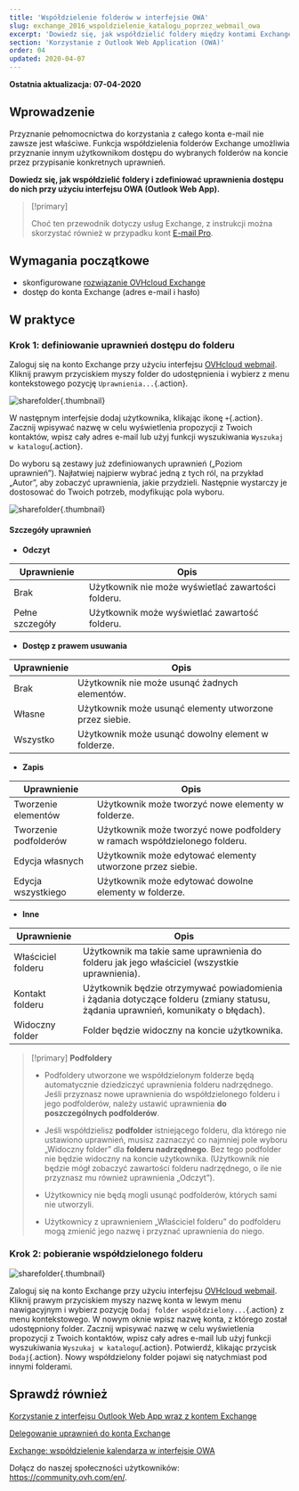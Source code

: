```yaml
---
title: 'Współdzielenie folderów w interfejsie OWA'
slug: exchange_2016_wspoldzielenie_katalogu_poprzez_webmail_owa
excerpt: 'Dowiedz się, jak współdzielić foldery między kontami Exchange'
section: 'Korzystanie z Outlook Web Application (OWA)'
order: 04
updated: 2020-04-07
---
```


**Ostatnia aktualizacja: 07-04-2020**

## Wprowadzenie

Przyznanie pełnomocnictwa do korzystania z całego konta e-mail nie zawsze jest właściwe. Funkcja współdzielenia folderów Exchange umożliwia przyznanie innym użytkownikom dostępu do wybranych folderów na koncie przez przypisanie konkretnych uprawnień.

**Dowiedz się, jak współdzielić foldery i zdefiniować uprawnienia dostępu do nich przy użyciu interfejsu OWA (Outlook Web App).**

> [!primary]
>
> Choć ten przewodnik dotyczy usług Exchange, z instrukcji można skorzystać również w przypadku kont [E-mail Pro](https://www.ovhcloud.com/pl/emails/email-pro/).
>


## Wymagania początkowe

- skonfigurowane [rozwiązanie OVHcloud Exchange](https://www.ovhcloud.com/pl/emails/hosted-exchange/)
- dostęp do konta Exchange (adres e-mail i hasło)


## W praktyce

### Krok 1: definiowanie uprawnień dostępu do folderu

Zaloguj się na konto Exchange przy użyciu interfejsu [OVHcloud webmail](https://www.ovh.pl/mail/). Kliknij prawym przyciskiem myszy folder do udostępnienia i wybierz z menu kontekstowego pozycję `Uprawnienia...`{.action}.

![sharefolder](images/exchange-folder-step1.png){.thumbnail}

W następnym interfejsie dodaj użytkownika, klikając ikonę `+`{.action}. Zacznij wpisywać nazwę w celu wyświetlenia propozycji z Twoich kontaktów, wpisz cały adres e-mail lub użyj funkcji wyszukiwania `Wyszukaj w katalogu`{.action}.

Do wyboru są zestawy już zdefiniowanych uprawnień („Poziom uprawnień”). Najłatwiej najpierw wybrać jedną z tych ról, na przykład „Autor”, aby zobaczyć uprawnienia, jakie przydzieli. Następnie wystarczy je dostosować do Twoich potrzeb, modyfikując pola wyboru.

![sharefolder](images/exchange-folder-step2aag.gif){.thumbnail}

#### Szczegóły uprawnień

- **Odczyt**

|Uprawnienie|Opis|
|---|---|
|Brak|Użytkownik nie może wyświetlać zawartości folderu.|
|Pełne szczegóły|Użytkownik może wyświetlać zawartość folderu.|


- **Dostęp z prawem usuwania**

|Uprawnienie|Opis|
|---|---|
|Brak|Użytkownik nie może usunąć żadnych elementów.|
|Własne|Użytkownik może usunąć elementy utworzone przez siebie.|
|Wszystko|Użytkownik może usunąć dowolny element w folderze.|


- **Zapis**

|Uprawnienie|Opis|
|---|---|
|Tworzenie elementów|Użytkownik może tworzyć nowe elementy w folderze.|
|Tworzenie podfolderów|Użytkownik może tworzyć nowe podfoldery w ramach współdzielonego folderu.|
|Edycja własnych|Użytkownik może edytować elementy utworzone przez siebie.|
|Edycja wszystkiego|Użytkownik może edytować dowolne elementy w folderze.|


- **Inne**

|Uprawnienie|Opis|
|---|---|
|Właściciel folderu|Użytkownik ma takie same uprawnienia do folderu jak jego właściciel (wszystkie uprawnienia).|
|Kontakt folderu|Użytkownik będzie otrzymywać powiadomienia i żądania dotyczące folderu (zmiany statusu, żądania uprawnień, komunikaty o błędach).|
|Widoczny folder|Folder będzie widoczny na koncie użytkownika.|

> [!primary]
>**Podfoldery**
> 
> - Podfoldery utworzone we współdzielonym folderze będą automatycznie dziedziczyć uprawnienia folderu nadrzędnego. Jeśli przyznasz nowe uprawnienia do współdzielonego folderu i jego podfolderów, należy ustawić uprawnienia **do poszczególnych podfolderów**.
> 
> - Jeśli współdzielisz **podfolder** istniejącego folderu, dla którego nie ustawiono uprawnień, musisz zaznaczyć co najmniej pole wyboru „Widoczny folder” dla **folderu nadrzędnego**. Bez tego podfolder nie będzie widoczny na koncie użytkownika. (Użytkownik nie będzie mógł zobaczyć zawartości folderu nadrzędnego, o ile nie przyznasz mu również uprawnienia „Odczyt”).
> 
> - Użytkownicy nie będą mogli usunąć podfolderów, których sami nie utworzyli.
> 
> - Użytkownicy z uprawnieniem „Właściciel folderu” do podfolderu mogą zmienić jego nazwę i przyznać uprawnienia do niego.
>


### Krok 2: pobieranie współdzielonego folderu

![sharefolder](images/exchange-folder-step3.png){.thumbnail}

Zaloguj się na konto Exchange przy użyciu interfejsu [OVHcloud webmail](https://www.ovh.pl/mail/). Kliknij prawym przyciskiem myszy nazwę konta w lewym menu nawigacyjnym i wybierz pozycję `Dodaj folder współdzielony...`{.action} z menu kontekstowego. W nowym oknie wpisz nazwę konta, z którego został udostępniony folder. Zacznij wpisywać nazwę w celu wyświetlenia propozycji z Twoich kontaktów, wpisz cały adres e-mail lub użyj funkcji wyszukiwania `Wyszukaj w katalogu`{.action}. Potwierdź, klikając przycisk `Dodaj`{.action}. Nowy współdzielony folder pojawi się natychmiast pod innymi folderami.


## Sprawdź również

[Korzystanie z interfejsu Outlook Web App wraz z kontem Exchange](https://docs.ovh.com/pl/microsoft-collaborative-solutions/exchange_2016_przewodnik_dotyczacy_korzystania_z_outlook_web_app/)

[Delegowanie uprawnień do konta Exchange](https://docs.ovh.com/pl/microsoft-collaborative-solutions/exchange_2013_przyznanie_uprawnien_full_access/)

[Exchange: współdzielenie kalendarza w interfejsie OWA](https://docs.ovh.com/pl/microsoft-collaborative-solutions/exchange_2016_wspoldzielenie_kalendarza_poprzez_webmail_owa/)

Dołącz do naszej społeczności użytkowników: <https://community.ovh.com/en/>.
